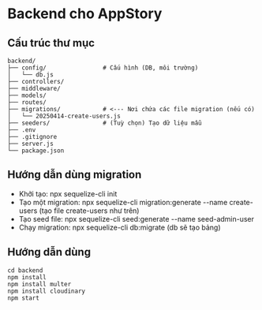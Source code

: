 # Backend cho AppStory

## Cấu trúc thư mục

```
backend/
├── config/                # Cấu hình (DB, môi trường)
│   └── db.js
├── controllers/
├── middleware/
├── models/
├── routes/
├── migrations/            # <--- Nơi chứa các file migration (nếu có)
│   └── 20250414-create-users.js
├── seeders/               # (Tuỳ chọn) Tạo dữ liệu mẫu
├── .env
├── .gitignore
├── server.js
└── package.json
```

## Hướng dẫn dùng migration
- Khởi tạo: npx sequelize-cli init
- Tạo một migration: npx sequelize-cli migration:generate --name create-users (tạo file create-users như trên)
- Tạo seed file: npx sequelize-cli seed:generate --name seed-admin-user
- Chạy migration: npx sequelize-cli db:migrate (db sẽ tạo bảng)

## Hướng dẫn dùng

```
cd backend
npm install
npm install multer
npm install cloudinary
npm start
```